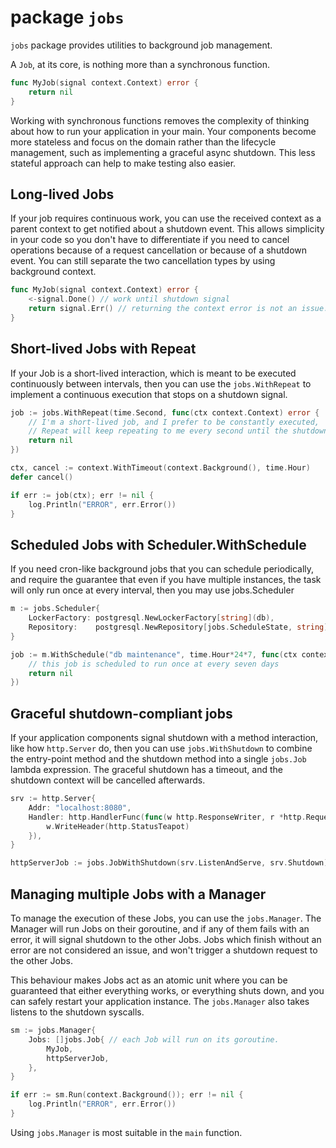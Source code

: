 # package `jobs`

`jobs` package provides utilities to background job management.

A `Job`, at its core, is nothing more than a synchronous function.

```go
func MyJob(signal context.Context) error {
	return nil
}
```

Working with synchronous functions removes the complexity of thinking about how to run your application in your main.
Your components become more stateless and focus on the domain rather than the lifecycle management, such as implementing a graceful async shutdown.
This less stateful approach can help to make testing also easier.

## Long-lived Jobs

If your job requires continuous work, you can use the received context as a parent context to get notified about a shutdown event.
This allows simplicity in your code so you don't have to differentiate if you need to cancel operations because of a request cancellation or because of a shutdown event.
You can still separate the two cancellation types by using background context.

```go
func MyJob(signal context.Context) error {
	<-signal.Done() // work until shutdown signal
	return signal.Err() // returning the context error is not an issue.
}
```

## Short-lived Jobs with Repeat

If your Job is a short-lived interaction, which is meant to be executed continuously between intervals,
then you can use the `jobs.WithRepeat` to implement a continuous execution that stops on a shutdown signal.

```go
job := jobs.WithRepeat(time.Second, func(ctx context.Context) error {
	// I'm a short-lived job, and I prefer to be constantly executed,
	// Repeat will keep repeating to me every second until the shutdown is signalled.
	return nil
})

ctx, cancel := context.WithTimeout(context.Background(), time.Hour)
defer cancel()

if err := job(ctx); err != nil {
	log.Println("ERROR", err.Error())
}
```

## Scheduled Jobs with Scheduler.WithSchedule

If you need cron-like background jobs that you can schedule periodically,
and require the guarantee that even if you have multiple instances,
the task will only run once at every interval,
then you may use jobs.Scheduler

```go
m := jobs.Scheduler{
    LockerFactory: postgresql.NewLockerFactory[string](db),
    Repository:    postgresql.NewRepository[jobs.ScheduleState, string]{/* ... */},
}

job := m.WithSchedule("db maintenance", time.Hour*24*7, func(ctx context.Context) error {
    // this job is scheduled to run once at every seven days
    return nil
})
```

## Graceful shutdown-compliant jobs

If your application components signal shutdown with a method interaction, like how `http.Server` do,
then you can use `jobs.WithShutdown` to combine the entry-point method and the shutdown method into a single `jobs.Job` lambda expression.
The graceful shutdown has a timeout, and the shutdown context will be cancelled afterwards.

```go
srv := http.Server{
	Addr: "localhost:8080",
	Handler: http.HandlerFunc(func(w http.ResponseWriter, r *http.Request) {
		w.WriteHeader(http.StatusTeapot)
	}),
}

httpServerJob := jobs.JobWithShutdown(srv.ListenAndServe, srv.Shutdown)
```

## Managing multiple Jobs with a Manager

To manage the execution of these Jobs, you can use the `jobs.Manager`.
The Manager will run Jobs on their goroutine, and if any of them fails with an error,
it will signal shutdown to the other Jobs.
Jobs which finish without an error are not considered an issue,
and won't trigger a shutdown request to the other Jobs.

This behaviour makes Jobs act as an atomic unit where you can be guaranteed that either everything works,
or everything shuts down, and you can safely restart your application instance.
The `jobs.Manager` also takes listens to the shutdown syscalls.

```go
sm := jobs.Manager{
	Jobs: []jobs.Job{ // each Job will run on its goroutine.
		MyJob,
		httpServerJob,
	},
}

if err := sm.Run(context.Background()); err != nil {
	log.Println("ERROR", err.Error())
}
```

Using `jobs.Manager` is most suitable in the `main` function.
